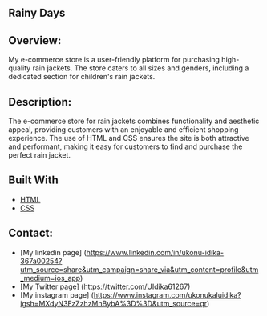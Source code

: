 ## Rainy Days 

##  Overview:
My e-commerce store is a user-friendly platform for purchasing high-quality rain jackets. The store caters to all sizes and genders, including a dedicated section for children's rain jackets.

##  Description:
The e-commerce store for rain jackets combines functionality and aesthetic appeal, providing customers with an enjoyable and efficient shopping experience. The use of HTML and CSS ensures the site is both attractive and performant, making it easy for customers to find and purchase the perfect rain jacket.

## Built With
- [HTML](https://html.com)
- [CSS](https://html.com)
  
##  Contact:
- [My linkedin page] (https://www.linkedin.com/in/ukonu-idika-367a00254?utm_source=share&utm_campaign=share_via&utm_content=profile&utm_medium=ios_app)
- [My Twitter page] (https://twitter.com/UIdika61267)
- [My instagram page] (https://www.instagram.com/ukonukaluidika?igsh=MXdyN3FzZzhzMnBybA%3D%3D&utm_source=qr)
